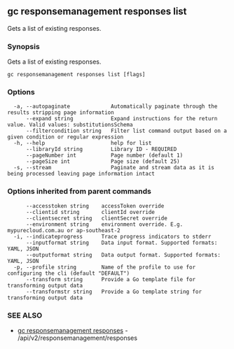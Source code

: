 ## gc responsemanagement responses list

Gets a list of existing responses.

### Synopsis

Gets a list of existing responses.

```
gc responsemanagement responses list [flags]
```

### Options

```
  -a, --autopaginate             Automatically paginate through the results stripping page information
      --expand string            Expand instructions for the return value. Valid values: substitutionsSchema
      --filtercondition string   Filter list command output based on a given condition or regular expression
  -h, --help                     help for list
      --libraryId string         Library ID - REQUIRED
      --pageNumber int           Page number (default 1)
      --pageSize int             Page size (default 25)
  -s, --stream                   Paginate and stream data as it is being processed leaving page information intact
```

### Options inherited from parent commands

```
      --accesstoken string    accessToken override
      --clientid string       clientId override
      --clientsecret string   clientSecret override
      --environment string    environment override. E.g. mypurecloud.com.au or ap-southeast-2
  -i, --indicateprogress      Trace progress indicators to stderr
      --inputformat string    Data input format. Supported formats: YAML, JSON
      --outputformat string   Data output format. Supported formats: YAML, JSON
  -p, --profile string        Name of the profile to use for configuring the cli (default "DEFAULT")
      --transform string      Provide a Go template file for transforming output data
      --transformstr string   Provide a Go template string for transforming output data
```

### SEE ALSO

* [gc responsemanagement responses](gc_responsemanagement_responses.html)	 - /api/v2/responsemanagement/responses


